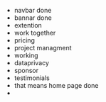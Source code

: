 - navbar done
- bannar done
- extention
- work together
- pricing
- project managment
- working
- dataprivacy
- sponsor
- testimonials
- that means home page done
- 
